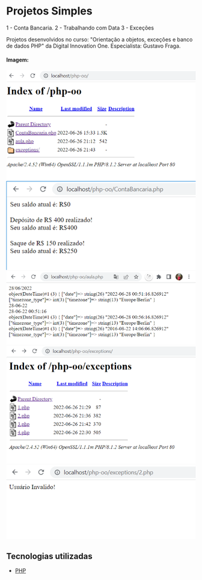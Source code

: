 # Projetos Simples

1 - Conta Bancaria.
2 - Trabalhando com Data
3 - Exceções

Projetos desenvolvidos no curso: "Orientação a objetos, exceções e banco de dados PHP" da Digital Innovation One.  Especialista: Gustavo Fraga.

#### Imagem:

<img src=".\img\img01.png"  />
<img src=".\img\img02.png"  />
<img src=".\img\img03.png"  />
<img src=".\img\img04.png"  />
<img src=".\img\img05.png"  />


## Tecnologias utilizadas

- [PHP](https://www.php.net/)
